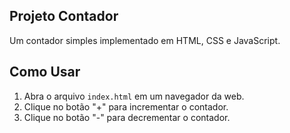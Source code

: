 ## Projeto Contador
Um contador simples implementado em HTML, CSS e JavaScript.

## Como Usar

1. Abra o arquivo `index.html` em um navegador da web.
2. Clique no botão "+" para incrementar o contador.
3. Clique no botão "-" para decrementar o contador.


